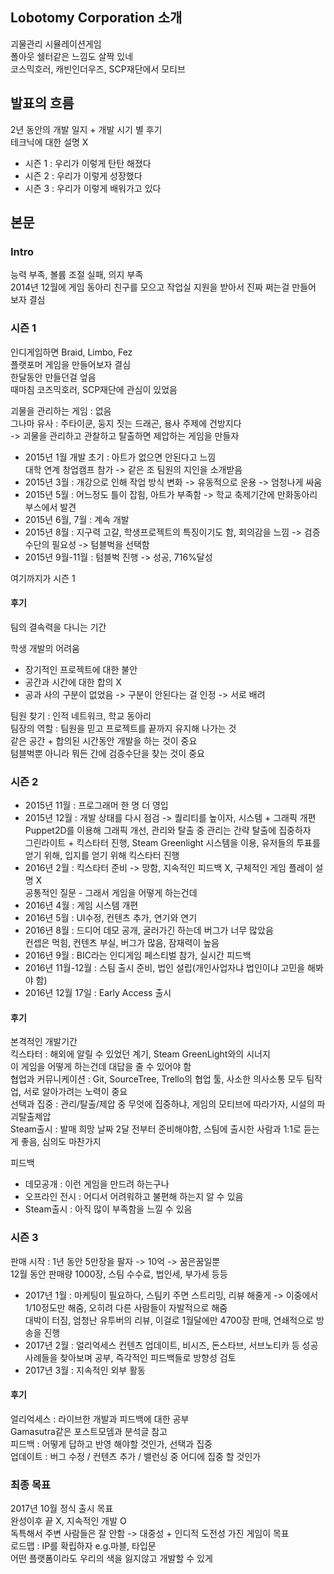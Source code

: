 ## Lobotomy Corporation 소개
괴물관리 시뮬레이션게임  
폴아웃 쉘터같은 느낌도 살짝 있네  
코스믹호러, 캐빈인더우즈, SCP재단에서 모티브  

## 발표의 흐름
2년 동안의 개발 일지 + 개발 시기 별 후기  
테크닉에 대한 설명 X  
- 시즌 1 : 우리가 이렇게 탄탄 해졌다
- 시즌 2 : 우리가 이렇게 성장했다
- 시즌 3 : 우리가 이렇게 배워가고 있다

## 본문
### Intro
능력 부족, 볼륨 조절 실패, 의지 부족  
2014년 12월에 게임 동아리 친구를 모으고 작업실 지원을 받아서 진짜 쩌는걸 만들어 보자 결심

###  시즌 1
인디게임하면 Braid, Limbo, Fez  
플랫포머 게임을 만들어보자 결심  
한달동안 만들던걸 엎음  
때마침 코즈믹호러, SCP재단에 관심이 있었음  

괴물을 관리하는 게임 : 없음  
그나마 유사 : 주타이쿤, 둥지 짓는 드래곤, 용사 주제에 건방지다  
-> 괴물을 관리하고 관찰하고 탈출하면 제압하는 게임을 만들자  

- 2015년 1월 개발 초기 : 아트가 없으면 안된다고 느낌  
  대학 연계 창업캠프 참가 -> 같은 조 팀원의 지인을 소개받음
- 2015년 3월 : 개강으로 인해 작업 방식 변화 -> 유동적으로 운용 -> 엄청나게 싸움
- 2015년 5월 : 어느정도 틀이 잡힘, 아트가 부족함 -> 학교 축제기간에 만화동아리 부스에서 발견
- 2015년 6월, 7월 : 계속 개발
- 2015년 8월 : 지구력 고갈, 학생프로젝트의 특징이기도 함, 회의감을 느낌 -> 검증 수단의 필요성 -> 텀블벅을 선택함
- 2015년 9월-11월 : 텀블벅 진행 -> 성공, 716%달성

여기까지가 시즌 1

#### 후기
팀의 결속력을 다니는 기간

학생 개발의 어려움
- 장기적인 프로젝트에 대한 불안
- 공간과 시간에 대한 합의 X
- 공과 사의 구분이 없었음 -> 구분이 안된다는 걸 인정 -> 서로 배려

팀원 찾기 : 인적 네트워크, 학교 동아리   
팀장의 역할 : 팀원을 믿고 프로젝트를 끝까지 유지해 나가는 것  
같은 공간 + 합의된 시간동안 개발을 하는 것이 중요  
텀블벅뿐 아니라 뭐든 간에 검증수단을 찾는 것이 중요  

### 시즌 2
- 2015년 11월 : 프로그래머 한 명 더 영입
- 2015년 12월 : 개발 상태를 다시 점검 -> 퀄리티를 높이자, 시스템 + 그래픽 개편  
  Puppet2D를 이용해 그래픽 개선, 관리와 탈출 중 관리는 간략 탈출에 집중하자  
  그린라이트 + 킥스타터 진행, Steam Greenlight 시스템을 이용, 유저들의 투표를 얻기 위해, 입지를 얻기 위해 킥스타터 진행
- 2016년 2월 : 킥스타터 준비 -> 망함, 지속적인 피드백 X, 구체적인 게임 플레이 설명 X  
  공통적인 질문 - 그래서 게임을 어떻게 하는건데
- 2016년 4월 : 게임 시스템 개편
- 2016년 5월 : UI수정, 컨텐츠 추가, 연기와 연기
- 2016년 8월 : 드디어 데모 공개, 굴러가긴 하는데 버그가 너무 많았음  
  컨셉은 먹힘, 컨텐츠 부실, 버그가 많음, 잠재력이 높음
- 2016년 9월 : BIC라는 인디게임 페스티벌 참가, 실시간 피드백
- 2016년 11월-12월 : 스팀 출시 준비, 법인 설립(개인사업자냐 법인이냐 고민을 해봐야 함)
- 2016년 12월 17일 : Early Access 출시

#### 후기
본격적인 개발기간  
킥스타터 : 해외에 알릴 수 있었던 계기, Steam GreenLight와의 시너지  
이 게임을 어떻게 하는건데 대답을 줄 수 있어야 함  
협업과 커뮤니케이션 : Git, SourceTree, Trello의 협업 툴, 사소한 의사소통 모두 팀작업, 서로 알아가려는 노력이 중요  
선택과 집중 : 관리/탈출/제압 중 무엇에 집중하냐, 게임의 모티브에 따라가자, 시설의 파괴탈출제압  
Steam출시 : 발매 희망 날짜 2달 전부터 준비해야함, 스팀에 출시한 사람과 1:1로 듣는게 좋음, 심의도 마찬가지  

피드백  
- 데모공개 : 이런 게임을 만드려 하는구나
- 오프라인 전시 : 어디서 어려워하고 불편해 하는지 알 수 있음
- Steam출시 : 아직 많이 부족함을 느낄 수 있음

### 시즌 3
판매 시작 : 1년 동안 5만장을 팔자 -> 10억 -> 꿈은꿈일뿐  
12월 동안 판매량 1000장, 스팀 수수료, 법인세, 부가세 등등  
- 2017년 1월 : 마케팅이 필요하다, 스팀키 주면 스트리밍, 리뷰 해줄게 -> 이중에서 1/10정도만 해줌, 오히려 다른 사람들이 자발적으로 해줌  
  대박이 터짐, 엄청난 유투버의 리뷰, 이걸로 1월달에만 4700장 판매, 연쇄적으로 방송을 진행
- 2017년 2월 : 얼리억세스 컨텐츠 업데이트, 비시즈, 돈스타브, 서브노티카 등 성공사례들을 찾아보며 공부, 즉각적인 피드백들로 방향성 검토
- 2017년 3월 : 지속적인 외부 활동

#### 후기
얼리억세스 : 라이브한 개발과 피드백에 대한 공부  
Gamasutra같은 포스트모뎀과 분석글 참고  
피드백 : 어떻게 답하고 반영 해야할 것인가, 선택과 집중  
업데이트 : 버그 수정 / 컨텐츠 추가 / 밸런싱 중 어디에 집중 할 것인가

### 최종 목표
2017년 10월 정식 출시 목표  
완성이후 끝 X, 지속적인 개발 O  
독특해서 주변 사람들은 잘 안함 -> 대중성 + 인디적 도전성 가진 게임이 목표  
로드맵 : IP를 확립하자 e.g.마블, 타입문  
어떤 플랫폼이라도 우리의 색을 잃지않고 개발할 수 있게
